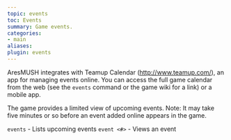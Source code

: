 ```yaml
---
topic: events
toc: Events
summary: Game events.
categories:
- main
aliases:
plugin: events
---
```


AresMUSH integrates with Teamup Calendar (http://www.teamup.com/), an app for managing events online.  You can access the full game calendar from the web (see the `events` command or the game wiki for a link) or a mobile app. 

The game provides a limited view of upcoming events.  Note: It may take five minutes or so before an event added online appears in the game.

`events`  - Lists upcoming events
`event <#>` - Views an event